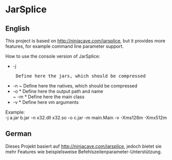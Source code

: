 # JarSplice
## English

This project is based on http://ninjacave.com/jarsplice, but it provides more features, for example command line parameter support.

How to use the console version of JarSplice:<br>
+ -j <pre> Define here the jars, which should be compressed<br>
+ -n ~ Define here the natives, which should be compressed<br>
+ -o * Define here the output path and name<br>
~ -m * Define here the main class<br>
+ -v * Define here vm arguments<br>

Example:<br>
	-j a.jar b.jar -n x32.dll x32.so -o c.jar -m main.Main -v -Xms128m -Xmx512m

## German

Dieses Projekt basiert auf http://ninjacave.com/jarsplice, jedoch bietet sie mehr Features wie beispielsweise Befehlszeilenparameter-Unterstützung.
